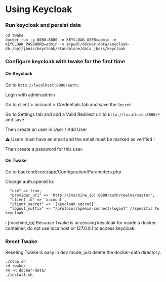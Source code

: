 # Using Keycloak

### Run keycloak and persist data

```
cd twake
docker run -p 8080:8080 -e KEYCLOAK_USER=admin -e KEYCLOAK_PASSWORD=admin -v $(pwd)/docker-data/keycloak-db:/opt/jboss/keycloak/standalone/data jboss/keycloak
```

### Configure keycloak with twake for the first time

#### On Keycloak

Go to `http://localhost:8080/auth/`

Login with admin:admin

Go to client > account > Credentials tab and save the `Secret`

Go to Settings tab and add a Valid Redirect uri to `http://localhost:8000/*` and save

Then create an user in User / Add User

⚠️ Users must have an email and the email must be marked as verified !

Then create a password for this user.

#### On Twake

Go to backend/core/app/Configuration/Parameters.php

Change auth.openid to:

```
  "use" => true,
  "provider_uri" => 'http://[machine_ip]:8080/auth/realms/master',
  "client_id" => 'account',
  "client_secret" => '[keycloak_secret]',
  "logout_suffix" => "/protocol/openid-connect/logout" //Specific to keycloak
```

ℹ️ [machine_ip] Because Twake is accessing keycloak for inside a docker container, do not use localhost or 127.0.0.1 to access keycloak.

### Reset Twake

Reseting Twake is easy in dev mode, just delete the docker-data directory.

```
./stop.sh
cd twake/
rm -R docker-data/
./install.sh
```
